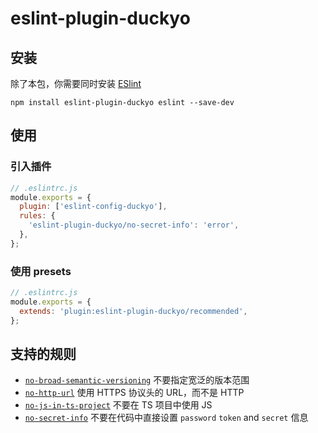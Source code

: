 # eslint-plugin-duckyo

## 安装

除了本包，你需要同时安装 [ESlint](https://eslint.org/)

```shell
npm install eslint-plugin-duckyo eslint --save-dev
```

## 使用

### 引入插件

```js
// .eslintrc.js
module.exports = {
  plugin: ['eslint-config-duckyo'],
  rules: {
    'eslint-plugin-duckyo/no-secret-info': 'error',
  },
};
```

### 使用 presets

```js
// .eslintrc.js
module.exports = {
  extends: 'plugin:eslint-plugin-duckyo/recommended',
};
```

## 支持的规则

- [`no-broad-semantic-versioning`](https://duckyo-studio-fe.github.io/fe-spec/plugin/no-broad-semantic-versioning.html) 不要指定宽泛的版本范围
- [`no-http-url`](https://duckyo-studio-fe.github.io/fe-spec/plugin/no-http-url.html) 使用 HTTPS 协议头的 URL，而不是 HTTP
- [`no-js-in-ts-project`](https://duckyo-studio-fe.github.io/fe-spec/plugin/no-js-in-ts-project.html) 不要在 TS 项目中使用 JS
- [`no-secret-info`](https://duckyo-studio-fe.github.io/fe-spec/plugin/no-secret-info.html) 不要在代码中直接设置 `password` `token` and `secret` 信息
